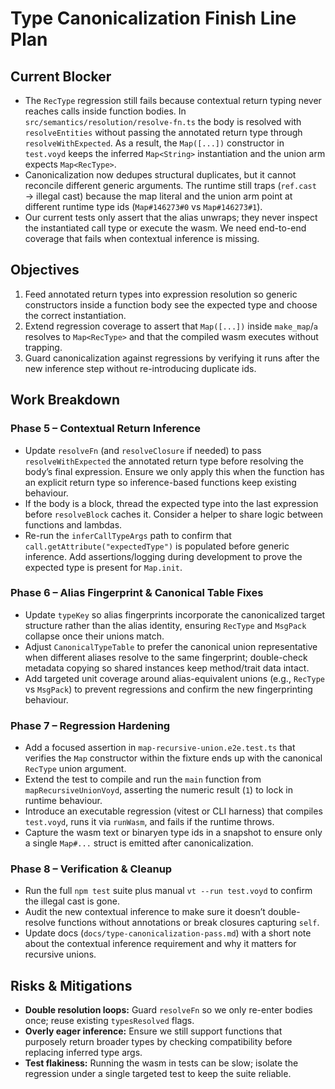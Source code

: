 # Type Canonicalization Finish Line Plan

## Current Blocker
- The `RecType` regression still fails because contextual return typing never reaches calls inside function bodies. In `src/semantics/resolution/resolve-fn.ts` the body is resolved with `resolveEntities` without passing the annotated return type through `resolveWithExpected`. As a result, the `Map([...])` constructor in `test.voyd` keeps the inferred `Map<String>` instantiation and the union arm expects `Map<RecType>`.
- Canonicalization now dedupes structural duplicates, but it cannot reconcile different generic arguments. The runtime still traps (`ref.cast` → illegal cast) because the map literal and the union arm point at different runtime type ids (`Map#146273#0` vs `Map#146273#1`).
- Our current tests only assert that the alias unwraps; they never inspect the instantiated call type or execute the wasm. We need end-to-end coverage that fails when contextual inference is missing.

## Objectives
1. Feed annotated return types into expression resolution so generic constructors inside a function body see the expected type and choose the correct instantiation.
2. Extend regression coverage to assert that `Map([...])` inside `make_map`/`a` resolves to `Map<RecType>` and that the compiled wasm executes without trapping.
3. Guard canonicalization against regressions by verifying it runs after the new inference step without re-introducing duplicate ids.

## Work Breakdown

### Phase 5 – Contextual Return Inference
- Update `resolveFn` (and `resolveClosure` if needed) to pass `resolveWithExpected` the annotated return type before resolving the body’s final expression. Ensure we only apply this when the function has an explicit return type so inference-based functions keep existing behaviour.
- If the body is a block, thread the expected type into the last expression before `resolveBlock` caches it. Consider a helper to share logic between functions and lambdas.
- Re-run the `inferCallTypeArgs` path to confirm that `call.getAttribute("expectedType")` is populated before generic inference. Add assertions/logging during development to prove the expected type is present for `Map.init`.

### Phase 6 – Alias Fingerprint & Canonical Table Fixes
- Update `typeKey` so alias fingerprints incorporate the canonicalized target structure rather than the alias identity, ensuring `RecType` and `MsgPack` collapse once their unions match.
- Adjust `CanonicalTypeTable` to prefer the canonical union representative when different aliases resolve to the same fingerprint; double-check metadata copying so shared instances keep method/trait data intact.
- Add targeted unit coverage around alias-equivalent unions (e.g., `RecType` vs `MsgPack`) to prevent regressions and confirm the new fingerprinting behaviour.

### Phase 7 – Regression Hardening
- Add a focused assertion in `map-recursive-union.e2e.test.ts` that verifies the `Map` constructor within the fixture ends up with the canonical `RecType` union argument.
- Extend the test to compile and run the `main` function from `mapRecursiveUnionVoyd`, asserting the numeric result (`1`) to lock in runtime behaviour.
- Introduce an executable regression (vitest or CLI harness) that compiles `test.voyd`, runs it via `runWasm`, and fails if the runtime throws.
- Capture the wasm text or binaryen type ids in a snapshot to ensure only a single `Map#...` struct is emitted after canonicalization.

### Phase 8 – Verification & Cleanup
- Run the full `npm test` suite plus manual `vt --run test.voyd` to confirm the illegal cast is gone.
- Audit the new contextual inference to make sure it doesn’t double-resolve functions without annotations or break closures capturing `self`.
- Update docs (`docs/type-canonicalization-pass.md`) with a short note about the contextual inference requirement and why it matters for recursive unions.

## Risks & Mitigations
- **Double resolution loops:** Guard `resolveFn` so we only re-enter bodies once; reuse existing `typesResolved` flags.
- **Overly eager inference:** Ensure we still support functions that purposely return broader types by checking compatibility before replacing inferred type args.
- **Test flakiness:** Running the wasm in tests can be slow; isolate the regression under a single targeted test to keep the suite reliable.
